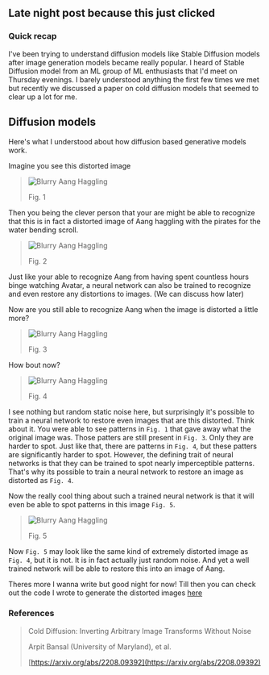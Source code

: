 ## Late night post because this just clicked

### Quick recap

I've been trying to understand diffusion models like Stable Diffusion models after image generation models became really popular. I heard of Stable Diffusion model from an ML group of ML enthusiasts that I'd meet on Thursday evenings. I barely understood anything the first few times we met but recently we discussed a paper on cold diffusion models that seemed to clear up a lot for me.

## Diffusion models

Here's what I understood about how diffusion based generative models work.

Imagine you see this distorted image

> ![Blurry Aang Haggling](../Haggaling_Aangs/aang_distorted_0.5.png)
>
> Fig. 1

Then you being the clever person that your are might be able to recognize that this is in fact a distorted image of Aang haggling with the pirates for the water bending scroll.

> ![Blurry Aang Haggling](../Haggaling_Aangs/aang_distorted_0.0.png)
>
> Fig. 2

Just like your able to recognize Aang from having spent countless hours binge watching Avatar, a neural
network can also be trained to recognize and even restore any distortions to images. (We can discuss how
later)

Now are you still able to recognize Aang when the image is distorted a little more?

> ![Blurry Aang Haggling](../Haggaling_Aangs/aang_distorted_0.8.png)
>
> Fig. 3

How bout now?

> ![Blurry Aang Haggling](../Haggaling_Aangs/aang_distorted_1.0.png)
>
> Fig. 4

I see nothing but random static noise here, but surprisingly it's  possible to train a neural network to restore even images that are this distorted. Think about it. You were able to see patterns in `Fig. 1` that gave away what the original image was. Those patters are still present in `Fig. 3`. Only they are harder to spot. Just like that, there are patterns in `Fig. 4`, but these patters are significantly harder to spot. However, the defining trait of neural networks is that they can be trained to spot nearly imperceptible patterns. That's why its possible to train a neural network to restore an image as distorted as `Fig. 4`.

Now the really cool thing about such a trained neural network is that it will even be able to spot patterns
in this image `Fig. 5`.

> ![Blurry Aang Haggling](../Haggaling_Aangs/random_noise.png)
>
> Fig. 5

Now `Fig. 5` may look like the same kind of extremely distorted image as `Fig. 4`, but it is not. It is in fact actually just random noise. And yet a well trained network will be able to restore this into an image
of Aang.

Theres more I wanna write but good night for now! Till then you can check out the code I wrote to generate the distorted images [here](https://github.com/RK22000/noisy-image/blob/main/Image_Distortion.ipynb)

### References

> Cold Diffusion: Inverting Arbitrary Image Transforms Without Noise
>
> Arpit Bansal (University of Maryland), et al.
>
>[https://arxiv.org/abs/2208.09392](https://arxiv.org/abs/2208.09392)
